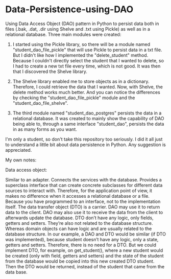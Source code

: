# Data-Persistence-using-DAO

Using Data Access Object (DAO) pattern in Python to persist data both in files (.bak, .dat, .dir using Shelve and .txt using Pickle) as well as in a relational database. Three main modules were created:

1. I started using the Pickle library, so there will be a module named "student_dao_file_pickle" that will use Pickle to persist data in a txt file. But I didn't like how I implemented the "delete_student" method. Because I couldn't directly select the student that I wanted to delete, so I had to create a new txt file every time, which is not good. It was then that I discovered the Shelve library.

2. The Shelve library enabled me to store objects as in a dictionary. Therefore, I could retrieve the data that I wanted. Now, with Shelve, the delete method works much better. And you can notice the differences by checking the "student_dao_file_pickle" module and the "student_dao_file_shelve".

3. The third module named "student_dao_postgres" persists the data in a relational database. It was created to mainly show the capability of DAO being able to, through a same interface "student_dao", persists the data in as many forms as you want.

I'm only a student, so don't take this repository too seriously. I did it all just to understand a little bit about data persistence in Python. Any suggestion is appreciated.


My own notes:

Data access object:

   Similar to an adapter. Connects the services with the database. Provides a superclass interface that can create concrete subclasses for different data sources to interact with. Therefore, for the application point of view, it makes no difference when it accesses a relational database or a file. Because you have programmed to an interface, not to the implementation itself.
   The data transfer object (DTO) is a carrier. DAO may use it to return data to the client. DAO may also use it to receive the data from the client to afterwards update the database. 
   DTO don’t have any logic, only fields, getters and setters. They’re also not related to the database structure. Whereas domain objects can have logic and are usually related to the database structure.
   In our example, a DAO and DTO would be similar (if DTO was implemented), because student doesn’t have any logic, only a state, getters and setters. Therefore, there is no need for a DTO. But we could implement DTO, for example, on get_student(), where a new student would be created (only with field, getters and setters) and the state of the student from the database would be copied into this new created DTO student. Then the DTO would be returned, instead of the student that came from the data base.
